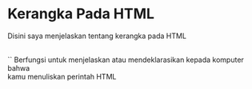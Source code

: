 # Kerangka Pada HTML
<p>Disini saya menjelaskan tentang kerangka pada HTML </p>
<br>
`<!DOCTYPE html>` Berfungsi untuk menjelaskan atau mendeklarasikan kepada komputer bahwa<br>
kamu menuliskan perintah HTML </br>
